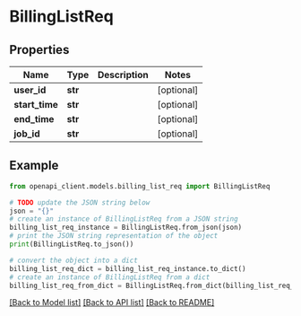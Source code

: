 # BillingListReq


## Properties

Name | Type | Description | Notes
------------ | ------------- | ------------- | -------------
**user_id** | **str** |  | [optional] 
**start_time** | **str** |  | [optional] 
**end_time** | **str** |  | [optional] 
**job_id** | **str** |  | [optional] 

## Example

```python
from openapi_client.models.billing_list_req import BillingListReq

# TODO update the JSON string below
json = "{}"
# create an instance of BillingListReq from a JSON string
billing_list_req_instance = BillingListReq.from_json(json)
# print the JSON string representation of the object
print(BillingListReq.to_json())

# convert the object into a dict
billing_list_req_dict = billing_list_req_instance.to_dict()
# create an instance of BillingListReq from a dict
billing_list_req_from_dict = BillingListReq.from_dict(billing_list_req_dict)
```
[[Back to Model list]](../README.md#documentation-for-models) [[Back to API list]](../README.md#documentation-for-api-endpoints) [[Back to README]](../README.md)


